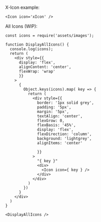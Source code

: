 X-Icon example:

    <Icon icon='xIcon' />
All Icons (WIP):

    const icons = require('assets/images');

    function DisplayAllIcons() {
      console.log(icons);
      return (
        <div style={{
          display: 'flex',
          alignContent: 'center',
          flexWrap: 'wrap'
          }}
        >
          {
            Object.keys(icons).map( key => {
              return (
                <div style={{
                  border: '1px solid grey',
                  padding: '5px',
                  margin: '5px',
                  textAlign: 'center',
                  flexGrow: 0,
                  flexBasis: '45%',
                  display: 'flex',
                  flexDirection: 'column',
                  background: 'lightgrey',
                  alignItems: 'center'

                  }}
                >
                  "{ key }"
                  <div>
                    <Icon icon={ key } />
                  </div>
                </div>
              )
            })
          }
        </div>
      )
    }

    <DisplayAllIcons />
